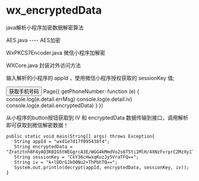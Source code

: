# wx_encryptedData
java解析小程序加密数据解密算法


AES.java ---- AES加密

WxPKCS7Encoder.java 微信小程序加解密

WXCore.java  封装对外访问方法 



输入解析的小程序的 appId ，使用微信小程序授权获取的 sessionKey 值;

<button open-type="getPhoneNumber" bindgetphonenumber="getPhoneNumber">获取手机号码 </button>
Page({
  getPhoneNumber: function (e) {
    console.log(e.detail.errMsg)
    console.log(e.detail.iv)
    console.log(e.detail.encryptedData)
  }
})

从小程序的button按钮获取到 IV 和 encryptedData 数据传输到接口，调用解析即可获取到微信解密数据！


	public static void main(String[] args) throws Exception{
	   String appId = "wxd1e7d17f095438f4";
	   String encryptedData =           "Zratztnh8F4yAQ3KBIG5tWEGgrcA3E/WGG4kMmdVo2s6T5ti1MlH/4XNzFxrprCZMzXy1TvTsNoWwOuElmiKydt9ipxc60ix9GlfoAKR2mRmpsIEKj2RvfynT3xHNyZ4cYugCHa/iGVVGosj0nHQJ4Agi3745hHYcNSoPw+ZPMqty4LV8X1goILnLIx1vZcBzZt34S+5MIie14hGQ79vtg==";
	   String sessionKey = "CkY36cHwxqKuzJy5VraTFQ==";
	   String iv = "k+lDDrGJkO0Nu2+ThPbhTQ==";
       System.out.println(decrypt(appId, encryptedData, sessionKey, iv));
    }

